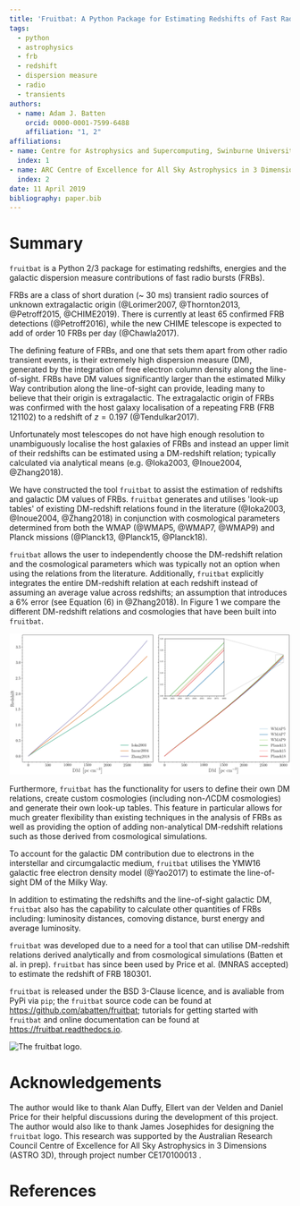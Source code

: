 ```yaml
---
title: 'Fruitbat: A Python Package for Estimating Redshifts of Fast Radio Bursts'
tags:
  - python
  - astrophysics
  - frb
  - redshift
  - dispersion measure
  - radio
  - transients
authors:
  - name: Adam J. Batten
    orcid: 0000-0001-7599-6488
    affiliation: "1, 2"
affiliations:
- name: Centre for Astrophysics and Supercomputing, Swinburne University of Technology, PO Box 218, Hawthorn, VIC 3122, Australia
  index: 1
- name: ARC Centre of Excellence for All Sky Astrophysics in 3 Dimensions (ASTRO 3D)
  index: 2
date: 11 April 2019
bibliography: paper.bib
---
```



# Summary

``fruitbat`` is a Python 2/3 package for estimating redshifts, energies and the galactic dispersion measure contributions of fast radio bursts (FRBs).

FRBs are a class of short duration (~ 30 ms) transient radio sources of unknown extragalactic origin (@Lorimer2007, @Thornton2013, @Petroff2015, @CHIME2019). There is currently at least 65 confirmed FRB detections (@Petroff2016), while the new CHIME telescope is expected to add of order 10 FRBs per day (@Chawla2017).

The defining feature of FRBs, and one that sets them apart from other radio transient events, is their extremely high dispersion measure (DM), generated by the integration of free electron column density along the line-of-sight. FRBs have DM values significantly larger than the estimated Milky Way contribution along the line-of-sight can provide, leading many to believe that their origin is extragalactic. The extragalactic origin of FRBs was confirmed with the host galaxy localisation of a repeating FRB (FRB 121102) to a redshift of $z = 0.197$ (@Tendulkar2017).

Unfortunately most telescopes do not have high enough resolution to unambiguously localise the host galaxies of FRBs and instead an upper limit of their redshifts can be estimated using a DM-redshift relation; typically calculated via analytical means (e.g. @Ioka2003, @Inoue2004, @Zhang2018).

We have constructed the tool ``fruitbat`` to assist the estimation of redshifts and galactic DM values of FRBs. ``fruitbat`` generates and utilises 'look-up tables' of existing DM-redshift relations found in the literature (@Ioka2003, @Inoue2004, @Zhang2018) in conjunction with cosmological parameters determined from both the WMAP (@WMAP5, @WMAP7, @WMAP9) and Planck missions (@Planck13, @Planck15, @Planck18). 

``fruitbat`` allows the user to independently choose the DM-redshift relation and the cosmological parameters which was typically not an option when using the relations from the literature. Additionally, ``fruitbat`` explicitly integrates the entire DM-redshift relation at each redshift instead of assuming an average value across redshifts; an assumption that introduces a 6\% error (see Equation (6) in @Zhang2018). In Figure 1 we compare the different DM-redshift relations and cosmologies that have been built into ``fruitbat``.

![Left: Comparison of three DM-redshift relations assuming a @Planck18 cosmology. Right: Comparison of the @Inoue2004 relation with six different cosmologies.](methods_cosmology_plots.png)

Furthermore, ``fruitbat`` has the functionality for users to define their own DM relations, create custom cosmologies (including non-$\Lambda$CDM cosmologies) and generate their own look-up tables. This feature in particular allows for much greater flexibility than existing techniques in the analysis of FRBs as well as providing the option of adding non-analytical DM-redshift relations such as those derived from cosmological simulations. 

To account for the galactic DM contribution due to electrons in the interstellar and circumgalactic medium, ``fruitbat`` utilises the YMW16 galactic free electron density model (@Yao2017) to estimate the line-of-sight DM of the Milky Way.

In addition to estimating the redshifts and the line-of-sight galactic DM, ``fruitbat`` also has the capability to calculate other quantities of FRBs including: luminosity distances, comoving distance, burst energy and average luminosity.

``fruitbat`` was developed due to a need for a tool that can utilise DM-redshift relations derived analytically and from cosmological simulations (Batten et al. in prep). ``fruitbat`` has since been used by Price et al. (MNRAS accepted) to estimate the redshift of FRB 180301.

``fruitbat`` is released under the BSD 3-Clause licence, and is avaliable from PyPi via ``pip``; the ``fruitbat`` source code can be found at https://github.com/abatten/fruitbat; tutorials for getting started with ``fruitbat`` and online documentation can be found at https://fruitbat.readthedocs.io.

![The ``fruitbat`` logo.](../logo/fruitbat_logo.png)

# Acknowledgements
The author would like to thank Alan Duffy, Ellert van der Velden and Daniel Price for their helpful discussions during the development of this project. The author would also like to thank James Josephides for designing the ``fruitbat`` logo. This research was supported by the Australian Research Council Centre of Excellence for All Sky Astrophysics in 3 Dimensions (ASTRO 3D), through project number CE170100013 .

# References
